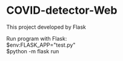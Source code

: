 # COVID-detector-Web

This project developed by Flask

Run program with Flask:
<br/> $env:FLASK_APP="test.py"
<br/> $python -m flask run
